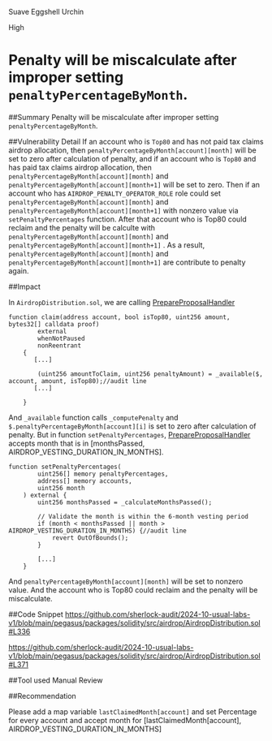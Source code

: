 Suave Eggshell Urchin

High

# Penalty will be miscalculate after improper setting `penaltyPercentageByMonth`.

##Summary
Penalty will be miscalculate after improper setting `penaltyPercentageByMonth`.

##Vulnerability Detail
If an account who is `Top80` and has not paid tax claims airdrop allocation, then `penaltyPercentageByMonth[account][month]` will be set to zero after calculation of penalty, and if an account who is `Top80` and has paid tax claims airdrop allocation, then `penaltyPercentageByMonth[account][month]` and `penaltyPercentageByMonth[account][month+1]` will be set to zero.
Then if an account who has `AIRDROP_PENALTY_OPERATOR_ROLE` role could set `penaltyPercentageByMonth[account][month]` and `penaltyPercentageByMonth[account][month+1]` with nonzero value via `setPenaltyPercentages` function.
After that account who is Top80 could reclaim and the penalty will be calculte with `penaltyPercentageByMonth[account][month]` and `penaltyPercentageByMonth[account][month+1]` .
As a result, `penaltyPercentageByMonth[account][month]` and `penaltyPercentageByMonth[account][month+1]` are contribute to penalty again.

##Impact

In `AirdropDistribution.sol`, we are calling [PrepareProposalHandler](https://github.com/sherlock-audit/2024-10-usual-labs-v1/blob/main/pegasus/packages/solidity/src/airdrop/AirdropDistribution.sol#L336)

```solidity
function claim(address account, bool isTop80, uint256 amount, bytes32[] calldata proof)
        external
        whenNotPaused
        nonReentrant
    {
       [...]

        (uint256 amountToClaim, uint256 penaltyAmount) = _available($, account, amount, isTop80);//audit line
       [...]

    }
```

And `_available` function calls `_computePenalty` and `$.penaltyPercentageByMonth[account][i]` is set to zero after calculation of penalty.
But in function `setPenaltyPercentages`, [PrepareProposalHandler](https://github.com/sherlock-audit/2024-10-usual-labs-v1/blob/main/pegasus/packages/solidity/src/airdrop/AirdropDistribution.sol#L371)  accepts month that is in [monthsPassed, AIRDROP_VESTING_DURATION_IN_MONTHS].

```solidity
function setPenaltyPercentages(
        uint256[] memory penaltyPercentages,
        address[] memory accounts,
        uint256 month
    ) external {
        uint256 monthsPassed = _calculateMonthsPassed();

        // Validate the month is within the 6-month vesting period
        if (month < monthsPassed || month > AIRDROP_VESTING_DURATION_IN_MONTHS) {//audit line
            revert OutOfBounds();
        }

        [...]
    }
```

And `penaltyPercentageByMonth[account][month]` will be set to nonzero value.
And the account who is Top80 could reclaim and the penalty will be miscalculate.

##Code Snippet
https://github.com/sherlock-audit/2024-10-usual-labs-v1/blob/main/pegasus/packages/solidity/src/airdrop/AirdropDistribution.sol#L336

https://github.com/sherlock-audit/2024-10-usual-labs-v1/blob/main/pegasus/packages/solidity/src/airdrop/AirdropDistribution.sol#L371



##Tool used
Manual Review

##Recommendation

Please add a map variable `lastClaimedMonth[account]` and set Percentage for every account and accept month for  [lastClaimedMonth[account], AIRDROP_VESTING_DURATION_IN_MONTHS]
